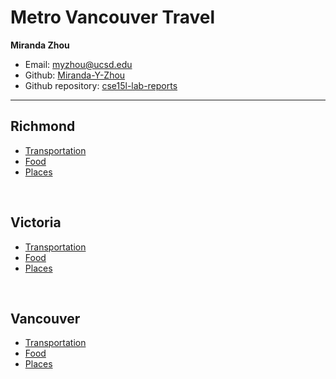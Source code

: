 # Metro Vancouver Travel
**Miranda Zhou**
* Email: myzhou@ucsd.edu
* Github: [Miranda-Y-Zhou](https://github.com/Miranda-Y-Zhou)
* Github repository: [cse15l-lab-reports](https://github.com/Miranda-Y-Zhou/VancouverTravel)

---

## Richmond

* [Transportation](https://miranda-y-zhou.github.io/VancouverTravel/Richmond#transportation)
* [Food](https://miranda-y-zhou.github.io/VancouverTravel/Richmond#food)
* [Places](https://miranda-y-zhou.github.io/VancouverTravel/Richmond#places)

&nbsp;

## Victoria

* [Transportation](https://miranda-y-zhou.github.io/VancouverTravel/Victoria#transportation)
* [Food](https://miranda-y-zhou.github.io/VancouverTravel/Victoria#food)
* [Places](https://miranda-y-zhou.github.io/VancouverTravel/Victoria#places)

&nbsp;

## Vancouver

* [Transportation](https://miranda-y-zhou.github.io/VancouverTravel/Vancouver#transportation)
* [Food](https://miranda-y-zhou.github.io/VancouverTravel/Vancouver#food)
* [Places](https://miranda-y-zhou.github.io/VancouverTravel/Vancouver#places)

&nbsp;

